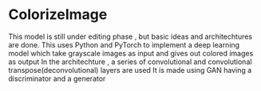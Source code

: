 # ColorizeImage
This model is still under editing phase , but basic ideas and architechtures are done.
This uses Python and PyTorch to implement a deep learning model which take grayscale images as input and gives out colored images as output
In the architechture , a series of convolutional and convolutional transpose(deconvolutional) layers are used
It is made using GAN having a discriminator and a generator
